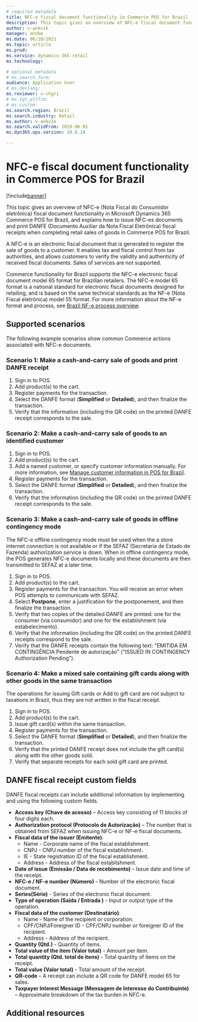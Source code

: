 ```yaml
---
# required metadata
title: NFC-e fiscal document functionality in Commerce POS for Brazil
description: This topic gives an overview of NFC-e fiscal document functionality in Microsoft Dynamics 365 Commerce POS for Brazil.
author: v-ankvik
manager: annbe
ms.date: 06/10/2021
ms.topic: article
ms.prod: 
ms.service: dynamics-365-retail
ms.technology: 

# optional metadata
# ms.search.form:  
audience: Application User
# ms.devlang: 
ms.reviewer: v-chgri
# ms.tgt_pltfrm: 
# ms.custom: 
ms.search.region: Brazil
ms.search.industry: Retail
ms.author: v-ankvik
ms.search.validFrom: 2019-06-01
ms.dyn365.ops.version: 10.0.18

---
```


# NFC-e fiscal document functionality in Commerce POS for Brazil

[!include[banner](../includes/banner.md)]

This topic gives an overview of NFC-e (Nota Fiscal do Consumidor eletrônica) fiscal document functionality in Microsoft Dynamics 365 Commerce POS for Brazil, and explains how to issue NFC-es documents and print DANFE (Documento Auxiliar da Nota Fiscal Eletrônica) fiscal receipts when completing retail sales of goods in Commerce POS for Brazil.

A NFC-e is an electronic fiscal document that is generated to register the sale of goods to a customer. It enables tax and fiscal control from tax authorities, and allows customers to verify the validity and authenticity of received fiscal documents. Sales of services are not supported.

Commerce functionality for Brazil supports the NFC-e electronic fiscal document model 65 format for Brazilian retailers. The NFC-e model 65 format is a national standard for electronic fiscal documents designed for retailing, and is based on the same technical standards as the NF-e (Nota Fiscal eletrônica) model 55 format. For more information about the NF-e format and process, see [Brazil NF-e process overview](../../finance/localizations/latam-bra-nf-e-process.md). 

## Supported scenarios

The following example scenarios show common Commerce actions associated with NFC-e documents.

### Scenario 1: Make a cash-and-carry sale of goods and print DANFE receipt

1. Sign in to POS.
1. Add product(s) to the cart.
1. Register payments for the transaction.
1. Select the DANFE format (**Simplified** or **Detailed**), and then finalize the transaction.
1. Verify that the information (including the QR code) on the printed DANFE receipt corresponds to the sale.

### Scenario 2: Make a cash-and-carry sale of goods to an identified customer

1. Sign in to POS.
1. Add product(s) to the cart.
1. Add a named customer, or specify customer information manually. For more information, see [Manage customer information in POS for Brazil](latam-bra-customer-information.md).
1. Register payments for the transaction.
1. Select the DANFE format (**Simplified** or **Detailed**), and then finalize the transaction.
1. Verify that the information (including the QR code) on the printed DANFE receipt corresponds to the sale.

### Scenario 3: Make a cash-and-carry sale of goods in offline contingency mode

The NFC-e offline contingency mode must be used when the a store internet connection is not available or if the SEFAZ (Secretaria de Estado de Fazenda) authorization service is down. When in offline contingency mode, the POS generates NFC-e documents locally and these documents are then transmitted to SEFAZ at a later time.

1. Sign in to POS.
1. Add product(s) to the cart.
1. Register payments for the transaction. You will receive an error when POS attempts to communicate with SEFAZ.
1. Select **Postpone**, enter a justification for the postponement, and then finalize the transaction.
1. Verify that two copies of the detailed DANFE are printed: one for the consumer (via consumidor) and one for the establishment (via estabelecimento).
1. Verify that the information (including the QR code) on the printed DANFE receipts correspond to the sale. 
1. Verify that the DANFE receipts contain the following text: "EMITIDA EM CONTINGÊNCIA Pendente de autorização" ("ISSUED IN CONTINGENCY Authorization Pending").

### Scenario 4: Make a mixed sale containing gift cards along with other goods in the same transaction 

The operations for issuing Gift cards or Add to gift card are not subject to taxations in Brazil, thus they are not written in the fiscal receipt.

1. Sign in to POS.
1. Add product(s) to the cart.
1. Issue gift card(s) within the same transaction.
1. Register payments for the transaction.
1. Select the DANFE format (**Simplified** or **Detailed**), and then finalize the transaction.
1. Verify that the printed DANFE receipt does not include the gift card(s) along with the other goods sold.
1. Verify that separate receipts for each sold gift card are printed.

## DANFE fiscal receipt custom fields

DANFE fiscal receipts can include additional information by implementing and using the following custom fields.

- **Access key (Chave de acesso)** – Access key consisting of 11 blocks of four digits each.
- **Authorization protocol (Protocolo de Autorização)** – The number that is obtained from SEFAZ when issuing NFC-e or NF-e fiscal documents.
- **Fiscal data of the issuer (Emitente)**:
  - Name - Corporate name of the fiscal establishment.
  - CNPJ - CNPJ number of the fiscal establishment.
  - IE - State registration ID of the fiscal establishment.
  - Address - Address of the fiscal establishment. 
- **Date of issue (Emissão / Data de  recebimento)** – Issue date and time of the receipt.
- **NFC-e / NF-e number (Número)** - Number of the electronic fiscal document.
- **Series(Série)** - Series of the electronic fiscal document.
- **Type of operation (Saída / Entrada )** - Input or output type of the operation.
- **Fiscal data of the customer (Destinatário)**:
  - Name - Name of the recipient or corporation.
  - CPF/CNPJ/Foreigner ID - CPF/CNPJ number or foreigner ID of the recipient. 
  - Address - Address of the recipient.
- **Quantity (Qtd.)** - Quantity of items.
- **Total value of the item (Valor total)** - Amount per item.
- **Total quantity (Qtd. total de itens)** - Total quantity of items on the receipt.
- **Total value (Valor total)** - Total amount of the receipt.
- **QR-code** – A receipt can include a QR code for DANFE model 65 for sales.
- **Taxpayer Interest Message (Mensagem de Interesse do Contribuinte)** – Approximate breakdown of the tax burden in NFC-e.

## Additional resources



